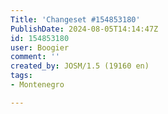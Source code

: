 ```yaml
---
Title: 'Changeset #154853180'
PublishDate: 2024-08-05T14:14:47Z
id: 154853180
user: Boogier
comment: ''
created_by: JOSM/1.5 (19160 en)
tags:
- Montenegro

---
```

